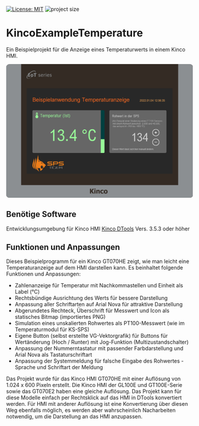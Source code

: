 [![License: MIT](https://img.shields.io/badge/License-MIT-yellow.svg)](https://opensource.org/licenses/MIT)
![project size](https://img.shields.io/github/repo-size/spstiger/KincoExampleTemperature?label=project%20size)

# KincoExampleTemperature
Ein Beispielprojekt für die Anzeige eines Temperaturwerts in einem Kinco HMI.

![Temperaturanzeige](/spstiger_Beispiel_Temperaturanzeige.png)

## Benötige Software

Entwicklungsumgebung für Kinco HMI [Kinco DTools](https://www.spstiger.de/downloads/Kinco%20DTools/Kinco_DTools.zip) Vers. 3.5.3 oder höher

## Funktionen und Anpassungen

Dieses Beispielprogramm für ein Kinco GT070HE zeigt, wie man leicht eine Temperaturanzeige auf dem HMI darstellen kann. Es beinhaltet folgende Funktionen und Anpassungen:

* Zahlenanzeige für Temperatur mit Nachkommastellen und Einheit als Label (°C)
* Rechtsbündige Ausrichtung des Werts für bessere Darstellung
* Anpassung aller Schriftarten auf Arial Nova für attraktive Darstellung
* Abgerundetes Rechteck, Überschrift für Messwert und Icon als statisches Bitmap (importiertes PNG)
* Simulation eines unskalierten Rohwertes als PT100-Messwert (wie im Temperaturmodul für KS-SPS)
* Eigene Button (selbst erstellte VG-Vektorgrafik) für Buttons für Wertänderung (Hoch / Runter) mit Jog-Funktion (Multizustandschalter) 
* Anpassung der Nummerntastatur mit passender Farbdarstellung und Arial Nova als Tastaturschriftart
* Anpassung der Systemmeldung für falsche Eingabe des Rohwertes - Sprache und Schriftart der Meldung

Das Projekt wurde für das Kinco HMI GT070HE mit einer Auflösung von 1.024 x 600 Pixeln erstellt. Die Kinco HMI der GL100E und GT100E-Serie sowie das GT070E2 haben eine gleiche Auflösung. Das Projekt kann für diese Modelle einfach per Rechtsklick auf das HMI in DTools konvertiert werden. 
Für HMI mit anderer Auflösung ist eine Konvertierung über diesen Weg ebenfalls möglich, es werden aber wahrscheinlich Nacharbeiten notwendig, um die Darstellung an das HMI anzupassen.

